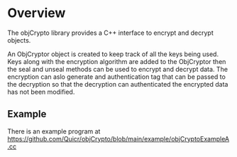 # Overview

The objCrypto library provides a C++ interface to encrypt and decrypt
objects.

An ObjCryptor object is created to keep track of all the keys being
used. Keys along with the encryption algorithm are added to the
ObjCryptor then the seal and unseal methods can be used to encrypt and
decrypt data. The encryption can aslo generate and authentication tag
that can be passed to the decryption so that the decryption can
authenticated the encrypted data has not been modified.

## Example 

There is an example program at 
https://github.com/Quicr/objCrypto/blob/main/example/objCryptoExampleA.cc 

